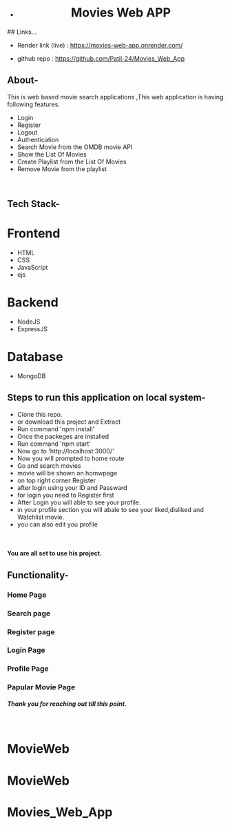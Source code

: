 * <div align="center">
  <h1>Movies Web APP</h1>
  
</div>
## Links...

- Render link (live) : https://movies-web-app.onrender.com/

- github repo : https://github.com/Patil-24/Movies_Web_App

## About-
This is web based movie search applications ,This web application is having following features.
- Login
- Register
- Logout
- Authentication
- Search Movie from the OMDB movie API
- Show the List Of Movies
- Create Playlist from the List Of Movies
- Remove Movie from the playlist
<br/>


## Tech Stack-

# Frontend
- HTML
- CSS
- JavaScript
- ejs

# Backend 
- NodeJS
- ExpressJS

# Database
- MongoDB


## Steps to run this application on local system-
- Clone this repo.
- or download this project and Extract 
- Run command 'npm install'
- Once the packeges are installed 
- Run command 'npm start'
- Now go to 'http://localhost:3000/'
- Now you will prompted to home route
- Go and search movies 
- movie will be shown on homwpage 
- on top right corner Register
- after login using your ID and Passward
- for login you need to Register first
- After Login you will able to see your profile.
- in your profile section you will abale to see your liked,disliked and Watchlist movie.
- you can also edit you profile 
<br/>

#### You are all set to use his project.

## Functionality-


### Home Page


### Search page


### Register page


### Login Page


### Profile Page


### Papular Movie Page



##### Thank you for reaching out till this point.
<br/>

# MovieWeb
# MovieWeb
# Movies_Web_App
